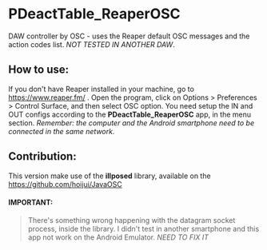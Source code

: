 # PDeactTable_ReaperOSC

DAW controller by OSC - uses the Reaper default OSC messages and the action codes list. *NOT TESTED IN ANOTHER DAW*.

## How to use:

If you don't have Reaper installed in your machine, go to https://www.reaper.fm/ . Open the program, click on Options > Preferences > Control Surface, and then select OSC option. You need setup the IN and OUT configs according to the **PDeactTable_ReaperOSC** app, in the menu section. *Remember: the computer and the Android smartphone need to be connected in the same network.*

## Contribution:

This version make use of the **illposed** library, available on the https://github.com/hoijui/JavaOSC 



#### IMPORTANT:
>
>There's something wrong happening with the datagram socket process, inside the library. I didn't test in another smartphone and this app not work on the Android Emulator. *NEED TO FIX IT*
